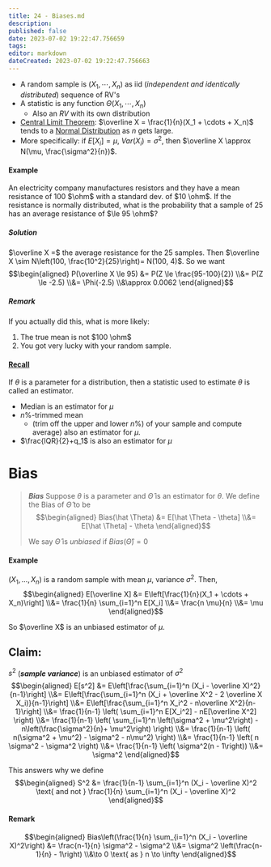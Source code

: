 ```yaml
---
title: 24 - Biases.md
description:
published: false
date: 2023-07-02 19:22:47.756659
tags:
editor: markdown
dateCreated: 2023-07-02 19:22:47.756663
---
```


- A random sample is $(X_1, \cdots, X_n)$ as iid (*independent and identically distributed*) sequence of RV's
- A statistic is any function $\Theta(X_1, \cdots, X_n)$
    - Also an $RV$ with its own distribution
- [Central Limit Theorem](/courses/y2/fall/stats_3y03/lecture_notes/24_-_Biases.md): $\overline X = \frac{1}{n}(X_1 + \cdots + X_n)$ tends to a [Normal Distribution](/courses/y2/fall/stats_3y03/lecture_notes/24_-_Biases.md) as $n$ gets large.
- More specifically: if $E[X_i] = \mu$, $Var(X_i) = \sigma^2$, then $\overline X \approx N(\mu, \frac{\sigma^2}{n})$.

#### Example
An electricity company manufactures resistors and they have a mean resistance of 100 $\ohm$ with a standard dev. of $10 \ohm$. If the resistance is normally distributed, what is the probability that a sample of 25 has an average resistance of $\le 95 \ohm$?

##### Solution
$\overline X =$ the average resistance for the 25 samples. Then $\overline X \sim N\left(100, \frac{10^2}{25}\right)= N(100, 4)$. So we want
$$\begin{aligned}
    P(\overline X \le 95)
    &=
        P(Z \le \frac{95-100}{2})
    \\&=
        P(Z \le -2.5)
    \\&=
        \Phi(-2.5)
    \\&\approx
        0.0062
\end{aligned}$$

##### Remark
If you actually did this, what is more likely:
1. The true mean is not $100 \ohm$
2. You got very lucky with your random sample.

#### [Recall](/courses/y2/fall/stats_3y03/lecture_notes/24_-_Biases.md)
If $\theta$ is a parameter for a distribution, then a statistic used to estimate $\theta$ is called an estimator.
- Median is an estimator for $\mu$
- $n\%$-trimmed mean
    - (trim off the upper and lower $n\%$) of your sample and compute average) also an estimator for $\mu$.
- $\frac{IQR}{2}+q_1$ is also an estimator for $\mu$

# Bias
> ***Bias***
> Suppose $\theta$ is a parameter and $\hat \Theta$ is an estimator for $\theta$. We define the Bias of $\hat \Theta$ to be
> $$\begin{aligned}
>     Bias(\hat \Theta)
>     &=
>         E[\hat \Theta - \theta]
>     \\&=
>         E[\hat \Theta] - \theta
> \end{aligned}$$
> 
> We say $\hat \Theta$ is *unbiased* if $Bias (\hat \Theta) = 0$

#### Example
$(X_1, \dots, X_n)$ is a random sample with mean $\mu$, variance $\sigma^2$. Then,
$$\begin{aligned}
    E[\overline X] &= E\left[\frac{1}{n}(X_1 + \cdots + X_n)\right]
    \\&=
        \frac{1}{n} \sum_{i=1}^n E[X_i]
    \\&=
        \frac{n \mu}{n} 
    \\&= 
        \mu
\end{aligned}$$

So $\overline X$ is an unbiased estimator of $\mu$.

## Claim:
$s^2$ (***sample variance***) is an unbiased estimator of $\sigma^2$
$$\begin{aligned}
    E[s^2]
    &=
        E\left[\frac{\sum_{i=1}^n (X_i - \overline X)^2}{n-1}\right]
    \\&=
        E\left[\frac{\sum_{i=1}^n (X_i + \overline X^2 - 2 \overline X X_i)}{n-1}\right]
    \\&=
        E\left[\frac{\sum_{i=1}^n X_i^2 - n\overline X^2}{n-1}\right]
    \\&=
        \frac{1}{n-1} \left( \sum_{i=1}^n E[X_i^2] - nE[\overline X^2] \right)
    \\&=
        \frac{1}{n-1} \left( \sum_{i=1}^n \left(\sigma^2 + \mu^2\right) - n\left(\frac{\sigma^2}{n}+ \mu^2\right) \right)
    \\&=
        \frac{1}{n-1} \left( n(\sigma^2 + \mu^2) - \sigma^2 - n\mu^2) \right)
    \\&=
        \frac{1}{n-1} \left( n \sigma^2 - \sigma^2 \right)
    \\&=
        \frac{1}{n-1} \left( \sigma^2(n - 1\right))
    \\&=
        \sigma^2
\end{aligned}$$

This answers why we define
$$\begin{aligned}
    S^2 &= \frac{1}{n-1} \sum_{i=1}^n (X_i - \overline X)^2
    \text{ and not }
    \frac{1}{n} \sum_{i=1}^n (X_i - \overline X)^2
\end{aligned}$$

#### Remark
$$\begin{aligned}
    Bias\left(\frac{1}{n} \sum_{i=1}^n (X_i - \overline X)^2\right)
    &=
        \frac{n-1}{n} \sigma^2 - \sigma^2
    \\&=
        \sigma^2 \left(\frac{n-1}{n} - 1\right)
    \\&\to 0 \text{ as } n \to \infty
\end{aligned}$$

